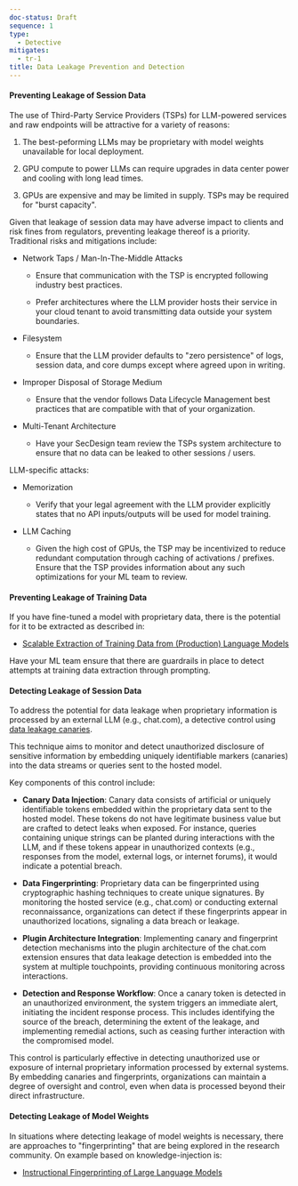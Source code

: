 ```yaml
---
doc-status: Draft
sequence: 1
type:
  - Detective
mitigates:
  - tr-1
title: Data Leakage Prevention and Detection
---
```


#### Preventing Leakage of Session Data

The use of Third-Party Service Providers (TSPs) for LLM-powered
services and raw endpoints will be attractive for a variety of
reasons:

1. The best-peforming LLMs may be proprietary with model weights
   unavailable for local deployment.

2. GPU compute to power LLMs can require upgrades in data center power
   and cooling with long lead times.

3. GPUs are expensive and may be limited in supply. TSPs may be
   required for "burst capacity".


Given that leakage of session data may have adverse impact to clients
and risk fines from regulators, preventing leakage thereof is a
priority.  Traditional risks and mitigations include:

- Network Taps / Man-In-The-Middle Attacks

  - Ensure that communication with the TSP is encrypted following
    industry best practices.

  - Prefer architectures where the LLM provider hosts their service in
    your cloud tenant to avoid transmitting data outside your system
    boundaries.

- Filesystem

  - Ensure that the LLM provider defaults to "zero persistence" of
    logs, session data, and core dumps except where agreed upon in
    writing.

- Improper Disposal of Storage Medium

  - Ensure that the vendor follows Data Lifecycle Management best
    practices that are compatible with that of your organization.

- Multi-Tenant Architecture

  - Have your SecDesign team review the TSPs system architecture to
    ensure that no data can be leaked to other sessions / users.


LLM-specific attacks:

- Memorization

  - Verify that your legal agreement with the LLM provider explicitly
    states that no API inputs/outputs will be used for model training.

- LLM Caching

  - Given the high cost of GPUs, the TSP may be incentivized to reduce
    redundant computation through caching of activations /
    prefixes. Ensure that the TSP provides information about any such
    optimizations for your ML team to review.

    
#### Preventing Leakage of Training Data

If you have fine-tuned a model with proprietary data, there is the
potential for it to be extracted as described in:

- [Scalable Extraction of Training Data from (Production) Language
  Models](https://arxiv.org/abs/2311.17035)

Have your ML team ensure that there are guardrails in place to detect
attempts at training data extraction through prompting.


#### Detecting Leakage of Session Data

To address the potential for data leakage when proprietary information
is processed by an external LLM (e.g., chat.com), a detective control
using [data leakage
canaries](https://www.ischool.berkeley.edu/projects/2023/llm-canary-open-source-security-benchmark-tool).

This technique aims to monitor and detect unauthorized disclosure of
sensitive information by embedding uniquely identifiable markers
(canaries) into the data streams or queries sent to the hosted model.

Key components of this control include:

- **Canary Data Injection**: Canary data consists of artificial or
  uniquely identifiable tokens embedded within the proprietary data
  sent to the hosted model. These tokens do not have legitimate
  business value but are crafted to detect leaks when exposed. For
  instance, queries containing unique strings can be planted during
  interactions with the LLM, and if these tokens appear in
  unauthorized contexts (e.g., responses from the model, external
  logs, or internet forums), it would indicate a potential breach.
  
- **Data Fingerprinting**: Proprietary data can be fingerprinted using
  cryptographic hashing techniques to create unique signatures. By
  monitoring the hosted service (e.g., chat.com) or conducting
  external reconnaissance, organizations can detect if these
  fingerprints appear in unauthorized locations, signaling a data
  breach or leakage.
  
- **Plugin Architecture Integration**: Implementing canary and
  fingerprint detection mechanisms into the plugin architecture of the
  chat.com extension ensures that data leakage detection is embedded
  into the system at multiple touchpoints, providing continuous
  monitoring across interactions.
  
- **Detection and Response Workflow**: Once a canary token is detected
  in an unauthorized environment, the system triggers an immediate
  alert, initiating the incident response process. This includes
  identifying the source of the breach, determining the extent of the
  leakage, and implementing remedial actions, such as ceasing further
  interaction with the compromised model.

This control is particularly effective in detecting unauthorized use
or exposure of internal proprietary information processed by external
systems. By embedding canaries and fingerprints, organizations can
maintain a degree of oversight and control, even when data is
processed beyond their direct infrastructure.


#### Detecting Leakage of Model Weights

In situations where detecting leakage of model weights is necessary,
there are approaches to "fingerprinting" that are being explored in
the research community. On example based on knowledge-injection is:

- [Instructional Fingerprinting of Large Language Models](https://arxiv.org/abs/2401.12255)

